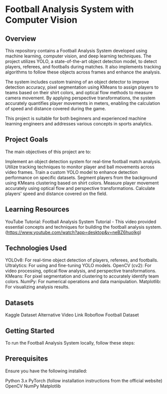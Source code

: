 # Football Analysis System with Computer Vision

## Overview
This repository contains a Football Analysis System developed using machine learning, computer vision, and deep learning techniques. The project utilizes YOLO, a state-of-the-art object detection model, to detect players, referees, and footballs during matches. It also implements tracking algorithms to follow these objects across frames and enhance the analysis.

The system includes custom training of an object detector to improve detection accuracy, pixel segmentation using KMeans to assign players to teams based on their shirt colors, and optical flow methods to measure camera movement. By applying perspective transformations, the system accurately quantifies player movements in meters, enabling the calculation of speed and distance covered during the game.

This project is suitable for both beginners and experienced machine learning engineers and addresses various concepts in sports analytics.

## Project Goals
The main objectives of this project are to:

Implement an object detection system for real-time football match analysis.
Utilize tracking techniques to monitor player and ball movements across video frames.
Train a custom YOLO model to enhance detection performance on specific datasets.
Segment players from the background using KMeans clustering based on shirt colors.
Measure player movement accurately using optical flow and perspective transformations.
Calculate players' speed and distance covered on the field.

## Learning Resources
YouTube Tutorial: Football Analysis System Tutorial - This video provided essential concepts and techniques for building the football analysis system. (https://www.youtube.com/watch?app=desktop&v=neBZ6huolkg)

## Technologies Used
YOLOv8: For real-time object detection of players, referees, and footballs.
Ultralytics: For using and fine-tuning YOLO models.
OpenCV (cv2): For video processing, optical flow analysis, and perspective transformations.
KMeans: For pixel segmentation and clustering to accurately identify team colors.
NumPy: For numerical operations and data manipulation.
Matplotlib: For visualizing analysis results.

## Datasets
Kaggle Dataset
Alternative Video Link
Roboflow Football Dataset

## Getting Started
To run the Football Analysis System locally, follow these steps:

## Prerequisites
Ensure you have the following installed:

Python 3.x
PyTorch (follow installation instructions from the official website)
OpenCV
NumPy
Matplotlib

